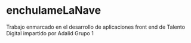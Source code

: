 # enchulameLaNave
Trabajo enmarcado en el desarrollo de aplicaciones front end de Talento Digital impartido por Adalid Grupo 1 
